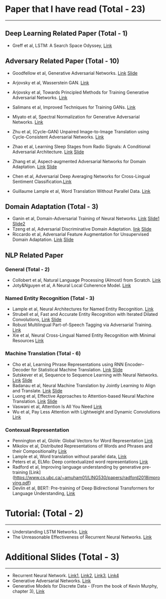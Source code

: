# Paper that I have read (Total - 23)
---

## Deep Learning Related Paper (Total - 1)

- Greff et al, LSTM: A Search Space Odyssey, [Link](https://arxiv.org/pdf/1503.04069.pdf)

## Adversary Related Paper (Total - 10)
- Goodfellow et al, Generative Adversarial Networks. [Link](https://arxiv.org/abs/1406.2661) [Slide](https://drive.google.com/file/d/1qd9J7RDXh7q6qsncGbmkZ-Wj9W9bOWdh/view?usp=sharing)
- Arjovsky et al, Wasserstein GAN. [Link](https://arxiv.org/abs/1701.07875)
- Arjovsky et al, Towards Principled Methods for Training Generative Adversarial Networks. [Link](https://arxiv.org/abs/1701.04862) 
- Salimans et al, Improved Techniques for Training GANs. [Link](https://arxiv.org/abs/1606.03498)

- Miyato et al, Spectral Normalization for Generative Adversarial Networks. [Link](https://openreview.net/forum?id=B1QRgziT-)
- Zhu et al, (Cycle-GAN) Unpaired Image-to-Image Translation using Cycle-Consistent Adversarial Networks. [Link](https://arxiv.org/abs/1703.10593)
- Zhao et al, Learning Sleep Stages from Radio Signals: A Conditional Adversarial Architecture. [Link](http://sleep.csail.mit.edu/files/rfsleep-paper.pdf) [Slide](https://drive.google.com/file/d/1qd9J7RDXh7q6qsncGbmkZ-Wj9W9bOWdh/view?usp=sharing)
- Zhang et al, Aspect-augmented Adversarial Networks for Domain Adaptation. [Link](https://arxiv.org/abs/1701.00188) [Slide](https://drive.google.com/file/d/1qd9J7RDXh7q6qsncGbmkZ-Wj9W9bOWdh/view?usp=sharing)
- Chen et al, Adversarial Deep Averaging Networks for Cross-Lingual Sentiment Classification.[Link](https://arxiv.org/abs/1606.01614)
- Guillaume Lample et al, Word Translation Without Parallel Data. [Link](https://arxiv.org/abs/1710.04087)

## Domain Adaptation (Total - 3)
 - Ganin et al, Domain-Adversarial Training of Neural Networks. [Link](https://arxiv.org/abs/1505.07818) [Slide1](https://drive.google.com/file/d/1qd9J7RDXh7q6qsncGbmkZ-Wj9W9bOWdh/view?usp=sharing) [Slide2](https://drive.google.com/file/d/1viwV_OUDoLtv2gEkF1o_47aGrCj-DeMS/view?usp=sharing)
 - Tzeng et al, Adversarial Discriminative Domain Adaptation. [link](http://openaccess.thecvf.com/content_cvpr_2017/papers/Tzeng_Adversarial_Discriminative_Domain_CVPR_2017_paper.pdf) [Slide](https://drive.google.com/file/d/1viwV_OUDoLtv2gEkF1o_47aGrCj-DeMS/view?usp=sharing) 
 - Riccardo et al, Adversarial Feature Augmentation for Unsupervised Domain Adaptation. [Link](https://arxiv.org/abs/1711.08561) [Slide](https://drive.google.com/file/d/1viwV_OUDoLtv2gEkF1o_47aGrCj-DeMS/view?usp=sharing)

## NLP Related Paper

### General (Total - 2)
- Collobert et al, Natural Language Processing (Almost) from Scratch. [Link](http://www.jmlr.org/papers/volume12/collobert11a/collobert11a.pdf)
- Joty&Nguyen et al, A Neural Local Coherence Model. [Link](https://raihanjoty.github.io/papers/nguyen-joty-acl-17.pdf)


### Named Entity Recognition (Total - 3)
- Lample et al, Neural Architectures for Named Entity Recognition. [Link](https://arxiv.org/abs/1603.01360)
- Strubell et al, Fast and Accurate Entity Recognition with Iterated Dilated Convolutions, [Link](https://arxiv.org/abs/1702.02098) [Slide](https://drive.google.com/file/d/10kI5PBvHs1iO1CdF_QkTsDsOIOeFRgH_/view?usp=sharing)
- Robust Multilingual Part-of-Speech Tagging via Adversarial Training. [Link](https://arxiv.org/abs/1711.04903)
- Xie et al, Neural Cross-Lingual Named Entity Recognition with Minimal Resources [Link](https://arxiv.org/abs/1808.09861)


### Machine Translation (Total - 6)
- Cho et al, Learning Phrase Representations using RNN Encoder–Decoder for Statistical Machine Translation. [Link](https://www.aclweb.org/anthology/D14-1179) [Slide](https://drive.google.com/file/d/1RYUV3YmPrVoRTujaJ0kt6jyD6-4a8Zie/view)
- Sutskever et al, Sequence to Sequence Learning with Neural Networks. [Link](https://arxiv.org/abs/1409.3215) [Slide](https://drive.google.com/file/d/1W2BaUNc5IqaDypNiXcb0MweOtCetUqZm/view)
- Badanau et al, Neural Machine Translation by Jointly Learning to Align and Translate. [Link](https://drive.google.com/file/d/1niMR8LX77DnP_iPzjNRauOdz1wjd_eXp/view) [Slide](https://drive.google.com/file/d/1niMR8LX77DnP_iPzjNRauOdz1wjd_eXp/view)
- Luong et al, Effective Approaches to Attention-based Neural Machine Translation. [Link](https://arxiv.org/abs/1508.04025) [Slide](https://drive.google.com/file/d/1rzX97LRgtQdg6YmVeAq92oLqXGCEjhpb/view)
- Vaswani et al, Attention Is All You Need [Link](https://arxiv.org/abs/1706.03762)
- Wu et al, Pay Less Attention with Lightweight and Dynamic Convolutions [Link](https://openreview.net/pdf?id=SkVhlh09tX)


### Contexual Representation
- Pennington et al, GloVe: Global Vectors for Word Representation [Link](https://nlp.stanford.edu/pubs/glove.pdf)
- Mikolov et al, Distributed Representations of Words and Phrases and their Compositionality [Link](https://papers.nips.cc/paper/5021-distributed-representations-of-words-and-phrases-and-their-compositionality.pdf)
- Lample et al, Word translation without parallel data, [Link](https://arxiv.org/pdf/1710.04087.pdf)
- Peters et al, ELMo: Deep contextualized word representations [Link](https://www.aclweb.org/anthology/N18-1202)
- Radford et al, Improving language understanding by generative pre-training [Link] (https://www.cs.ubc.ca/~amuham01/LING530/papers/radford2018improving.pdf)
- Devlin et al, BERT: Pre-training of Deep Bidirectional Transformers for Language Understanding, [Link](https://arxiv.org/abs/1810.04805)




# Tutorial: (Total - 2)
---
- Understanding LSTM Networks. [Link](http://colah.github.io/posts/2015-08-Understanding-LSTMs/)
- The Unreasonable Effectiveness of Recurrent Neural Networks. [Link](http://karpathy.github.io/2015/05/21/rnn-effectiveness/)


# Additional Slides (Total - 3)
---
- Recurrent Neural Network. [Link1](https://drive.google.com/file/d/1Uf9ovCWkW44OR20f4puflLBlN0Nbmkfq/view), [Link2](https://drive.google.com/file/d/1ciYPg1ktTv0Yh730b_7NBZhFjmaOTiq4/view), [Link3](http://cs231n.stanford.edu/slides/2017/cs231n_2017_lecture10.pdf), [Link4](http://web.stanford.edu/class/cs224n/lectures/lecture9.pdf)
- Generative Adversarial Networks. [Link](https://drive.google.com/file/d/1qd9J7RDXh7q6qsncGbmkZ-Wj9W9bOWdh/view?usp=sharing)
- Generative Models for Discrete Data - (From the book of Kevin Murphy, chapter 3), [Link](https://drive.google.com/file/d/0BzSLk-72cmWlSklNNVNfaTBrcHM/view?usp=sharing)
